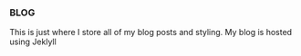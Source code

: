 ### BLOG

This is just where I store all of my blog posts and styling.  My blog is hosted using Jeklyll

